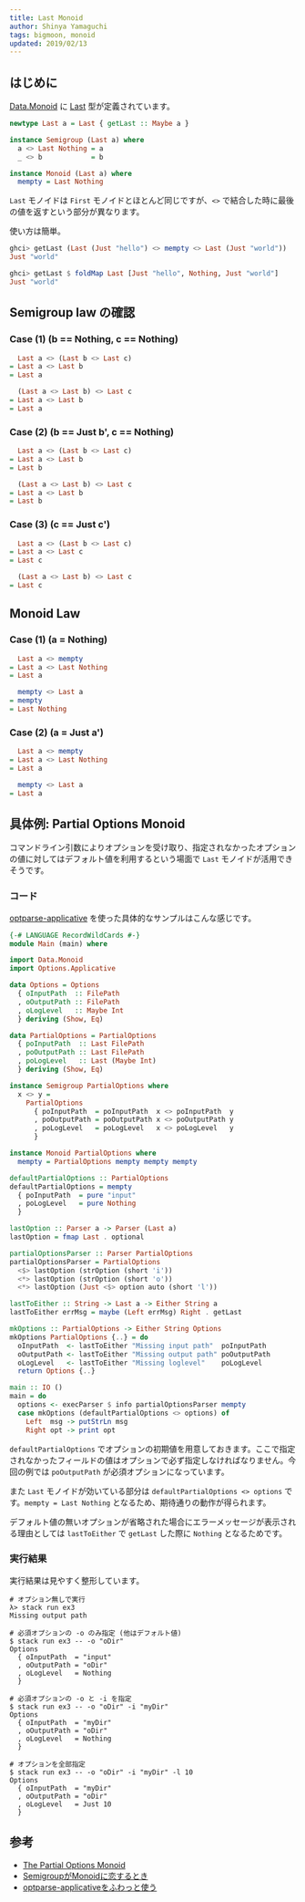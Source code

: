 ```yaml
---
title: Last Monoid
author: Shinya Yamaguchi
tags: bigmoon, monoid
updated: 2019/02/13
---
```


## はじめに

[Data.Monoid](https://hackage.haskell.org/package/base-4.12.0.0/docs/Data-Monoid.html) に [Last](https://hackage.haskell.org/package/base-4.12.0.0/docs/Data-Monoid.html#t:Last) 型が定義されています。

```haskell
newtype Last a = Last { getLast :: Maybe a }

instance Semigroup (Last a) where
  a <> Last Nothing = a
  _ <> b            = b

instance Monoid (Last a) where
  mempty = Last Nothing
```

`Last` モノイドは `First` モノイドとほとんど同じですが、`<>` で結合した時に最後の値を返すという部分が異なります。

使い方は簡単。

```haskell
ghci> getLast (Last (Just "hello") <> mempty <> Last (Just "world"))
Just "world"

ghci> getLast $ foldMap Last [Just "hello", Nothing, Just "world"]
Just "world"
```

<!--more-->

## Semigroup law の確認

### Case (1) (b == Nothing, c == Nothing)

```haskell
  Last a <> (Last b <> Last c)
= Last a <> Last b
= Last a
```

```haskell
  (Last a <> Last b) <> Last c
= Last a <> Last b
= Last a
```

### Case (2) (b == Just b', c == Nothing)

```haskell
  Last a <> (Last b <> Last c)
= Last a <> Last b
= Last b
```

```haskell
  (Last a <> Last b) <> Last c
= Last a <> Last b
= Last b
```

### Case (3) (c == Just c')

```haskell
  Last a <> (Last b <> Last c)
= Last a <> Last c
= Last c
```

```haskell
  (Last a <> Last b) <> Last c
= Last c
```

## Monoid Law

### Case (1) (a = Nothing)

```haskell
  Last a <> mempty
= Last a <> Last Nothing
= Last a

  mempty <> Last a
= mempty
= Last Nothing
```

### Case (2) (a = Just a')

```haskell
  Last a <> mempty
= Last a <> Last Nothing
= Last a

  mempty <> Last a
= Last a
```

## 具体例: Partial Options Monoid

コマンドライン引数によりオプションを受け取り、指定されなかったオプションの値に対してはデフォルト値を利用するという場面で `Last` モノイドが活用できそうです。

### コード

[optparse-applicative](https://hackage.haskell.org/package/optparse-applicative) を使った具体的なサンプルはこんな感じです。

```haskell
{-# LANGUAGE RecordWildCards #-}
module Main (main) where

import Data.Monoid
import Options.Applicative

data Options = Options
  { oInputPath  :: FilePath
  , oOutputPath :: FilePath
  , oLogLevel   :: Maybe Int
  } deriving (Show, Eq)

data PartialOptions = PartialOptions
  { poInputPath  :: Last FilePath
  , poOutputPath :: Last FilePath
  , poLogLevel   :: Last (Maybe Int)
  } deriving (Show, Eq)

instance Semigroup PartialOptions where
  x <> y =
    PartialOptions
      { poInputPath  = poInputPath  x <> poInputPath  y
      , poOutputPath = poOutputPath x <> poOutputPath y
      , poLogLevel   = poLogLevel   x <> poLogLevel   y
      }

instance Monoid PartialOptions where
  mempty = PartialOptions mempty mempty mempty

defaultPartialOptions :: PartialOptions
defaultPartialOptions = mempty
  { poInputPath  = pure "input"
  , poLogLevel   = pure Nothing
  }

lastOption :: Parser a -> Parser (Last a)
lastOption = fmap Last . optional

partialOptionsParser :: Parser PartialOptions
partialOptionsParser = PartialOptions
  <$> lastOption (strOption (short 'i'))
  <*> lastOption (strOption (short 'o'))
  <*> lastOption (Just <$> option auto (short 'l'))

lastToEither :: String -> Last a -> Either String a
lastToEither errMsg = maybe (Left errMsg) Right . getLast

mkOptions :: PartialOptions -> Either String Options
mkOptions PartialOptions {..} = do
  oInputPath  <- lastToEither "Missing input path"  poInputPath
  oOutputPath <- lastToEither "Missing output path" poOutputPath
  oLogLevel   <- lastToEither "Missing loglevel"    poLogLevel
  return Options {..}

main :: IO ()
main = do
  options <- execParser $ info partialOptionsParser mempty
  case mkOptions (defaultPartialOptions <> options) of
    Left  msg -> putStrLn msg
    Right opt -> print opt
```

`defaultPartialOptions` でオプションの初期値を用意しておきます。ここで指定されなかったフィールドの値はオプションで必ず指定しなければなりません。今回の例では `poOutputPath` が必須オプションになっています。

また `Last` モノイドが効いている部分は `defaultPartialOptions <> options` です。`mempty = Last Nothing` となるため、期待通りの動作が得られます。

デフォルト値の無いオプションが省略された場合にエラーメッセージが表示される理由としては `lastToEither` で `getLast` した際に `Nothing` となるためです。

### 実行結果

実行結果は見やすく整形しています。

```shell
# オプション無しで実行
λ> stack run ex3
Missing output path

# 必須オプションの -o のみ指定 (他はデフォルト値)
$ stack run ex3 -- -o "oDir"
Options
  { oInputPath  = "input"
  , oOutputPath = "oDir"
  , oLogLevel   = Nothing
  }

# 必須オプションの -o と -i を指定
$ stack run ex3 -- -o "oDir" -i "myDir"
Options
  { oInputPath  = "myDir"
  , oOutputPath = "oDir"
  , oLogLevel   = Nothing
  }

# オプションを全部指定
$ stack run ex3 -- -o "oDir" -i "myDir" -l 10
Options
  { oInputPath  = "myDir"
  , oOutputPath = "oDir"
  , oLogLevel   = Just 10
  }
```

## 参考

- [The Partial Options Monoid](https://medium.com/@jonathangfischoff/the-partial-options-monoid-pattern-31914a71fc67)
- [SemigroupがMonoidに恋するとき](https://kazu-yamamoto.hatenablog.jp/entry/2018/11/29/155311)
- [optparse-applicativeをふわっと使う](https://qiita.com/philopon/items/a29717af62831d3c8c07)